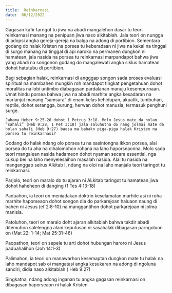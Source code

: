 ```yaml
---
title:  Reinkarnasi
date:  06/12/2022
---
```


Gagasan  kafir tarngot tu jiwa na abadi mangalehon dasar tu teori  reinkarnasi manang na penipuan jiwa naso alkitabiah. Jala teori on nungga di adopsi angka gereja-gereja na balga na adong di portibion. Sementara godang do halak Kristen  na porsea tu keberadaan ni jiwa na kekal na tinggal di surgo manang  na tinggal di api naroko na permanen  dungkon ni hamatean, jala nasida na porsea tu reinkarnasi marpandapot bahwa  jiwa yang  abadi na songonon godang  do mangalewati angka siklus  hamatean dohot hatutubu di portibion.

Bagi sebagian halak, reinkarnasi di angggap songon sada proses evaluasi  spiritual na mambahen mungkin roh mandapot  tingkat pengetahuan dohot moralitas  na lobi untimbo diabagasan  pardalanan manuju  kesempurnaan. Umat hindu porsea bahwa jiwa na abadi marhite angka kesadaran na marlanjut manang “samsara” di enam kelas kehidupan, akuatik, tumbuhan, reptile, dohot serangga, burung, herwan dohot manusia, termasuk penghuni surge.

`Jahama Heber 9:25-28 dohot 1 Petrus 3:18. Molo Jesus mate da holan “sahali” (Heb 9:28, 1 Pet 3:18) jala saluhutna do nang jolmai mate da holan sahali (Heb 9:27) baosa ma bahakn piga-piga halak Kristen na porsea tu reinkarnasi?`

Godang do halak ndang olo porsea tu na sasintongna ikkon porsea, alai porsea do tu aha na dihalomohon  rohana na laho haporseaonna. Molo sada teori mangalean nasida hadameon dohot nyaman secara essential, nga cukup bei na laho menyelesaihon masalah nasida. Alai tu nasida  na manganggap  seirus Alkitab I, ndang  na oloi na laho manjalo teori taringot tu  reinkarnasi.

Parjolo, teori on maralo do tu ajaran ni ALkitab taringot tu hamatean jiwa dohot haheheon di danging (1 Tes 4:13-18)

Paduahon, ia teori on meniadakan doktrin keselamatan marhite asi ni roha marhite haporseaon dohot songon dia do parkarejoan haluaon naung di bahen ni Jesus (ef 2:8-10) na manggantihon dohot  parkarejoan ni jolma manisia.

Patoluhon, teori on maralo doht ajaran alkitabiah bahwa takdir abadi ditemuhon salelengna alani keputusan ni sasahalak dibagasan parngoluon on (Mat 22: 1-14; Mat 25:31-46)

Paopathon, teori on  sepele tu  arti dohot hubungan haroro ni Jesus paduahalihon (Joh 14:1-3)

Palimahon, ia teori on manawarhon kesemaptan dungkon mate tu halak na laho mandapot  sab oi mangatasi angka kesukaran na adong di ngoluna sandiri, didia naso alkitabiah ( Heb 9:27)

Singkatna,  ndang  adong  inganan  tu  angka gagasan  reinkarnasi on dibagasan haporseaon ni halak Kristen